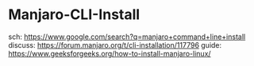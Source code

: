 # Manjaro-CLI-Install
sch: https://www.google.com/search?q=manjaro+command+line+install discuss: https://forum.manjaro.org/t/cli-installation/117796 guide: https://www.geeksforgeeks.org/how-to-install-manjaro-linux/
